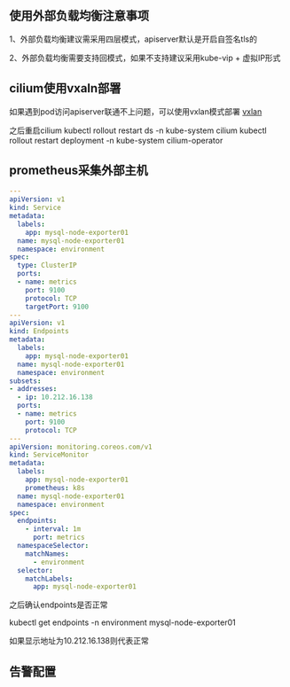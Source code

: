## 使用外部负载均衡注意事项

1、外部负载均衡建议需采用四层模式，apiserver默认是开启自签名tls的

2、外部负载均衡需要支持回模式，如果不支持建议采用kube-vip + 虚拟IP形式

## cilium使用vxaln部署

如果遇到pod访问apiserver联通不上问题，可以使用vxlan模式部署
[vxlan](../script/k8s/README.md)

之后重启cilium
kubectl rollout restart ds -n kube-system cilium
kubectl rollout restart deployment -n kube-system cilium-operator

## prometheus采集外部主机

```yaml
---
apiVersion: v1
kind: Service
metadata:
  labels:
    app: mysql-node-exporter01
  name: mysql-node-exporter01
  namespace: environment
spec:
  type: ClusterIP
  ports:
  - name: metrics
    port: 9100
    protocol: TCP
    targetPort: 9100
---
apiVersion: v1
kind: Endpoints
metadata:
  labels:
    app: mysql-node-exporter01
  name: mysql-node-exporter01
  namespace: environment
subsets:
- addresses:
  - ip: 10.212.16.138
  ports:
  - name: metrics
    port: 9100
    protocol: TCP
---
apiVersion: monitoring.coreos.com/v1
kind: ServiceMonitor
metadata:
  labels:
    app: mysql-node-exporter01
    prometheus: k8s
  name: mysql-node-exporter01
  namespace: environment
spec:
  endpoints:
    - interval: 1m
      port: metrics
  namespaceSelector:
    matchNames:
      - environment
  selector:
    matchLabels:
      app: mysql-node-exporter01
```
之后确认endpoints是否正常

kubectl get endpoints -n environment mysql-node-exporter01

如果显示地址为10.212.16.138则代表正常

## 告警配置


